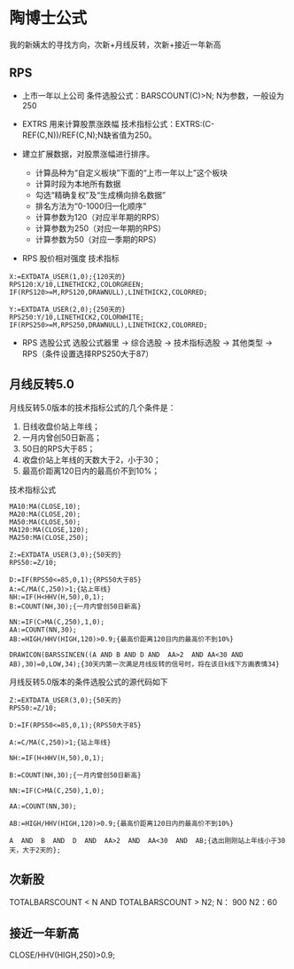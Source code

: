 # 陶博士公式

我的新姨太的寻找方向，次新+月线反转，次新+接近一年新高

## RPS

* 上市一年以上公司
    条件选股公式：BARSCOUNT(C)>N; N为参数，一般设为250

* EXTRS 用来计算股票涨跌幅
    技术指标公式：EXTRS:(C-REF(C,N))/REF(C,N);N缺省值为250。


* 建立扩展数据，对股票涨幅进行排序。
    * 计算品种为“自定义板块”下面的“上市一年以上”这个板块
    * 计算时段为本地所有数据
    * 勾选“精确复权”及“生成横向排名数据”
    * 排名方法为“0-1000归一化顺序”
    * 计算参数为120（对应半年期的RPS）
    * 计算参数为250（对应一年期的RPS）
    * 计算参数为50（对应一季期的RPS）


* RPS 股价相对强度
    技术指标

```
X:=EXTDATA_USER(1,0);{120天的}
RPS120:X/10,LINETHICK2,COLORGREEN;
IF(RPS120>=M,RPS120,DRAWNULL),LINETHICK2,COLORRED;

Y:=EXTDATA_USER(2,0);{250天的}
RPS250:Y/10,LINETHICK2,COLORWHITE;
IF(RPS250>=M,RPS250,DRAWNULL),LINETHICK2,COLORRED;
```
 
* RPS 选股公式
    选股公式器里 -> 综合选股 -> 技术指标选股 -> 其他类型 -> RPS（条件设置选择RPS250大于87）


## 月线反转5.0

月线反转5.0版本的技术指标公式的几个条件是：
1. 日线收盘价站上年线；
2. 一月内曾创50日新高；
3. 50日的RPS大于85；
4. 收盘价站上年线的天数大于2，小于30；
5. 最高价距离120日内的最高价不到10%；


技术指标公式

```
MA10:MA(CLOSE,10);
MA20:MA(CLOSE,20);
MA50:MA(CLOSE,50);
MA120:MA(CLOSE,120);
MA250:MA(CLOSE,250);

Z:=EXTDATA_USER(3,0);{50天的}
RPS50:=Z/10;

D:=IF(RPS50<=85,0,1);{RPS50大于85}
A:=C/MA(C,250)>1;{站上年线}
NH:=IF(H<HHV(H,50),0,1);
B:=COUNT(NH,30);{一月内曾创50日新高}

NN:=IF(C>MA(C,250),1,0);
AA:=COUNT(NN,30);
AB:=HIGH/HHV(HIGH,120)>0.9;{最高价距离120日内的最高价不到10%}

DRAWICON(BARSSINCEN((A AND B AND D AND  AA>2  AND AA<30 AND AB),30)=0,LOW,34);{30天内第一次满足月线反转的信号时，将在该日k线下方画表情34}

````

月线反转5.0版本的条件选股公式的源代码如下

```
Z:=EXTDATA_USER(3,0);{50天的}
RPS50:=Z/10;

D:=IF(RPS50<=85,0,1);{RPS50大于85}

A:=C/MA(C,250)>1;{站上年线}

NH:=IF(H<HHV(H,50),0,1);

B:=COUNT(NH,30);{一月内曾创50日新高}

NN:=IF(C>MA(C,250),1,0);

AA:=COUNT(NN,30);

AB:=HIGH/HHV(HIGH,120)>0.9;{最高价距离120日内的最高价不到10%}

A  AND  B  AND  D  AND  AA>2  AND  AA<30  AND  AB;{选出刚刚站上年线小于30天，大于2天的};
```

## 次新股
TOTALBARSCOUNT < N AND TOTALBARSCOUNT > N2;
N： 900
N2：60

## 接近一年新高

CLOSE/HHV(HIGH,250)>0.9;